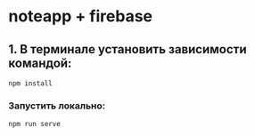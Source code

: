 # noteapp + firebase

## 1. В терминале установить зависимости командой:
```
npm install
```

### Запустить локально:
```
npm run serve
```



